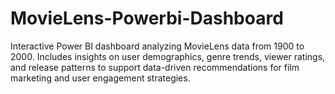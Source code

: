 # MovieLens-Powerbi-Dashboard
Interactive Power BI dashboard analyzing MovieLens data from 1900 to 2000. Includes insights on user demographics, genre trends, viewer ratings, and release patterns to support data-driven recommendations for film marketing and user engagement strategies.
